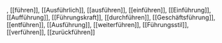 , [[führen]], [[Ausführlich]], [[ausführen]], [[einführen]], [[Einführung]], [[Aufführung]], [[Führungskraft]], [[durchführen]], [[Geschäftsführung]], [[entführen]], [[Ausführung]], [[weiterführen]], [[Führungsstil]], [[verführen]], [[zurückführen]]